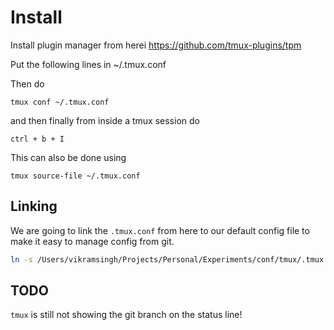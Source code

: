 # Install

Install plugin manager from herei https://github.com/tmux-plugins/tpm

Put the following lines in ~/.tmux.conf

Then do

```
tmux conf ~/.tmux.conf
```

and then finally from inside a tmux session do

```
ctrl + b + I
```

This can also be done using 

```
tmux source-file ~/.tmux.conf
```

## Linking

We are going to link the `.tmux.conf` from here to our default config file to make it easy to manage config from git.

```sh
ln -s /Users/vikramsingh/Projects/Personal/Experiments/conf/tmux/.tmux.conf ~/.tmux.conf
```

## TODO

`tmux` is still not showing the git branch on the status line!
